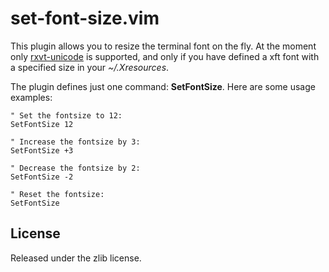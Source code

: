 # set-font-size.vim

This plugin allows you to resize the terminal font on the fly. At the
moment only [rxvt-unicode](http://software.schmorp.de/pkg/rxvt-unicode) is
supported, and only if you have defined a xft font with a specified size in
your _~/.Xresources_.

The plugin defines just one command: **SetFontSize**. Here are some usage
examples:

```vim
" Set the fontsize to 12:
SetFontSize 12

" Increase the fontsize by 3:
SetFontSize +3

" Decrease the fontsize by 2:
SetFontSize -2

" Reset the fontsize:
SetFontSize
```

## License

Released under the zlib license.
